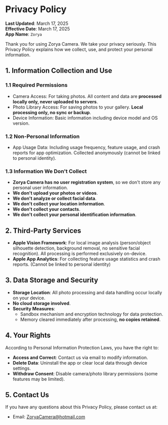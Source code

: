 # Privacy Policy

**Last Updated**: March 17, 2025  
**Effective Date**: March 17, 2025  
**App Name**: `Zorya`

Thank you for using Zorya Camera. We take your privacy seriously. This Privacy Policy explains how we collect, use, and protect your personal information.

## 1. Information Collection and Use
### 1.1 Required Permissions
- Camera Access: For taking photos. All content and data are **processed locally only, never uploaded to servers**.
- Photo Library Access: For saving photos to your gallery. **Local processing only, no sync or backup**.
- Device Information: Basic information including device model and OS version.

### 1.2 Non-Personal Information
- App Usage Data: Including usage frequency, feature usage, and crash reports for app optimization. Collected anonymously (cannot be linked to personal identity).

### 1.3 Information We Don't Collect
- **Zorya Camera has no user registration system**, so we don't store any personal user information.
- **We don't upload your photos or videos**.
- **We don't analyze or collect facial data**.
- **We don't collect your location information**.
- **We don't collect your contacts**.
- **We don't collect your personal identification information**.

## 2. Third-Party Services

- **Apple Vision Framework**: For local image analysis (person/object silhouette detection, background removal, no sensitive facial recognition). All processing is performed exclusively on-device.
- **Apple App Analytics**: For collecting feature usage statistics and crash reports. (Cannot be linked to personal identity)

## 3. Data Storage and Security
- **Storage Location**: All photo processing and data handling occur locally on your device.
- **No cloud storage involved**.
- **Security Measures**:
  - Sandbox mechanism and encryption technology for data protection.
  - Memory cleared immediately after processing, **no copies retained**.

## 4. Your Rights
According to Personal Information Protection Laws, you have the right to:
- **Access and Correct**: Contact us via email to modify information.
- **Delete Data**: Uninstall the app or clear local data through device settings.
- **Withdraw Consent**: Disable camera/photo library permissions (some features may be limited).

## 5. Contact Us
If you have any questions about this Privacy Policy, please contact us at:
- Email: ZoryaCamera@hotmail.com
